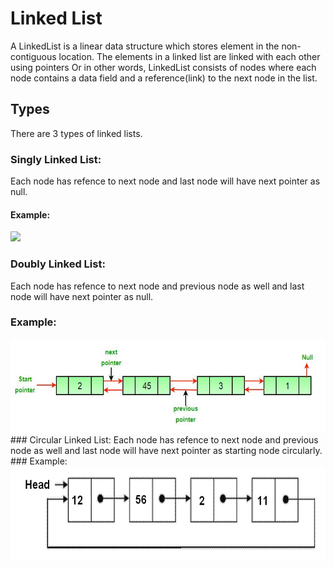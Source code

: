 # Linked List

A LinkedList is a linear data structure which stores element in the non-contiguous location. The elements in a linked list are linked with each other using pointers Or in other words, LinkedList consists of nodes where each node contains a data field and a reference(link) to the next node in the list.

## Types

There are 3 types of linked lists.

### Singly Linked List:
Each node has refence to next node and last node will have next pointer as null. 
   #### Example: 
<img src="LinkedListDataStructure/src/resources/SingleLinkedList.jpg" height="150" />

### Doubly Linked List:
Each node has refence to next node and previous node as well and last node will have next pointer as null.
   ### Example:
<img src="LinkedListDataStructure/src/resources/DoubleLinkedList.jpg" height="150" />
### Circular Linked List:
Each node has refence to next node and previous node as well and last node will have next pointer as starting node circularly. 
   ### Example:
<img src="LinkedListDataStructure/src/resources/CicrcularLinkedList.jpg" height="150" />

